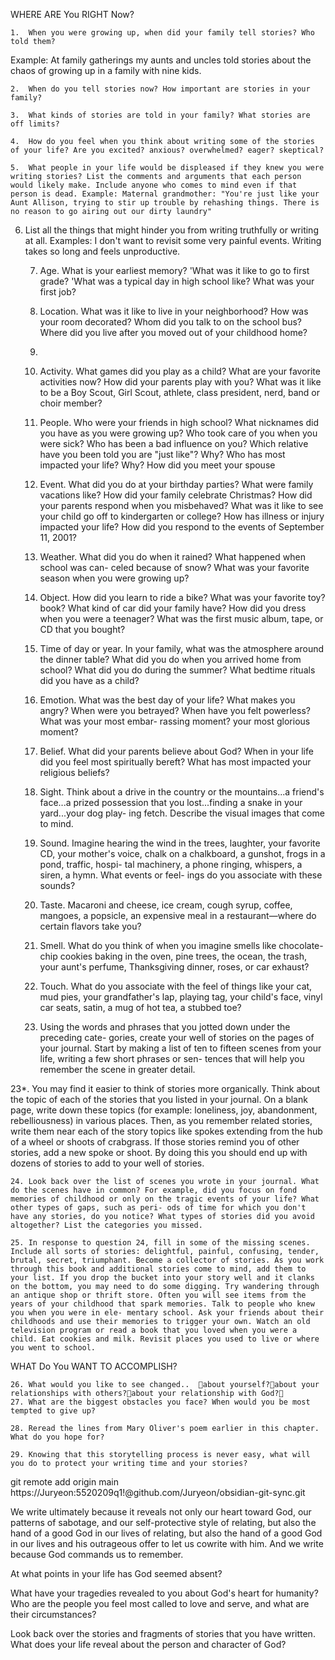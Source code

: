 
WHERE ARE You RIGHT Now?

	1.	When you were growing up, when did your family tell stories? Who told them?
Example: At family gatherings my aunts and uncles told stories about the chaos of growing up in a family with nine kids.

	2.	When do you tell stories now? How important are stories in your family?

	3.	What kinds of stories are told in your family? What stories are off limits?

	4.	How do you feel when you think about writing some of the stories of your life? Are you excited? anxious? overwhelmed? eager? skeptical?

	5.	What people in your life would be displeased if they knew you were writing stories? List the comments and arguments that each person would likely make. Include anyone who comes to mind even if that person is dead. Example: Maternal grandmother: "You're just like your Aunt Allison, trying to stir up trouble by rehashing things. There is no reason to go airing out our dirty laundry"


 6. List all the things that might hinder you from writing truthfully or writing at all. Examples: I don't want to revisit some very painful events. Writing takes so long and feels unproductive.

	7.	Age. What is your earliest memory? 'What was it like to go to first grade? 'What was a typical day in high school like? What was your first job?

	8.	Location. What was it like to live in your neighborhood? How was your room decorated? Whom did you talk to on the school bus? Where did you live after you moved out of your childhood home?
	9.	

	9.	Activity. What games did you play as a child? What are your favorite activities now? How did your parents play with you? What was it like to be a Boy Scout, Girl Scout, athlete, class president, nerd, band or choir member?

	10.	People. Who were your friends in high school? What nicknames did you have as you were growing up? Who took care of you when you were sick? Who has been a bad influence on you? Which relative have you been told you are "just like"? Why? Who has most impacted your life? Why? How did you meet your spouse

	11.	Event. What did you do at your birthday parties? What were family vacations like? How did your family celebrate Christmas? How did your parents respond when you misbehaved? What was it like to see your child go off to kindergarten or college? How has illness or injury impacted your life? How did you respond to the events of September 11, 2001?

	12.	Weather. What did you do when it rained? What happened when school was can- celed because of snow? What was your favorite season when you were growing up?

	13.	Object. How did you learn to ride a bike? What was your favorite toy? book? What kind of car did your family have? How did you dress when you were a teenager? What was the first music album, tape, or CD that you bought?

	14.	 Time of day or year. In your family, what was the atmosphere around the dinner table? What did you do when you arrived home from school? What did you do during the summer? What bedtime rituals did you have as a child?

	15.	 Emotion. What was the best day of your life? What makes you angry? When were you betrayed? When have you felt powerless? What was your most embar- rassing moment? your most glorious moment?



	16.	Belief. What did your parents believe about God? When in your life did you feel most spiritually bereft? What has most impacted your religious beliefs?

	17.	Sight. Think about a drive in the country or the mountains...a friend's face...a prized possession that you lost...finding a snake in your yard...your dog play- ing fetch. Describe the visual images that come to mind.

	18.	Sound. Imagine hearing the wind in the trees, laughter, your favorite CD, your mother's voice, chalk on a chalkboard, a gunshot, frogs in a pond, traffic, hospi- tal machinery, a phone ringing, whispers, a siren, a hymn. What events or feel- ings do you associate with these sounds?

	19.	Taste. Macaroni and cheese, ice cream, cough syrup, coffee, mangoes, a popsicle, an expensive meal in a restaurant—where do certain flavors take you?

	20.	Smell. What do you think of when you imagine smells like chocolate-chip cookies baking in the oven, pine trees, the ocean, the trash, your aunt's perfume, Thanksgiving dinner, roses, or car exhaust?

	21.	Touch. What do you associate with the feel of things like your cat, mud pies, your grandfather's lap, playing tag, your child's face, vinyl car seats, satin, a mug of hot tea, a stubbed toe?

	22.	Using the words and phrases that you jotted down under the preceding cate- gories, create your well of stories on the pages of your journal. Start by making a list of ten to fifteen scenes from your life, writing a few short phrases or sen- tences that will help you remember the scene in greater detail.

23*. You may find it easier to think of stories more organically. Think about the topic of each of the stories that you listed in your journal. On a blank page, write down these topics (for example: loneliness, joy, abandonment, rebelliousness) in various places. Then, as you remember related stories, write them near each of the story topics like spokes extending from the hub of a wheel or shoots of crabgrass. If those stories remind you of other stories, add a new spoke or shoot. By doing this you should end up with dozens of stories to add to your well of stories.

	24.	Look back over the list of scenes you wrote in your journal. What do the scenes have in common? For example, did you focus on fond memories of childhood or only on the tragic events of your life? What other types of gaps, such as peri- ods of time for which you don't have any stories, do you notice? What types of stories did you avoid altogether? List the categories you missed.

	25.	In response to question 24, fill in some of the missing scenes. Include all sorts of stories: delightful, painful, confusing, tender, brutal, secret, triumphant. Become a collector of stories. As you work through this book and additional stories come to mind, add them to your list. If you drop the bucket into your story well and it clanks on the bottom, you may need to do some digging. Try wandering through an antique shop or thrift store. Often you will see items from the years of your childhood that spark memories. Talk to people who knew you when you were in ele- mentary school. Ask your friends about their childhoods and use their memories to trigger your own. Watch an old television program or read a book that you loved when you were a child. Eat cookies and milk. Revisit places you used to live or where you went to school.

WHAT Do You WANT TO ACCOMPLISH?

	26.	What would you like to see changed..  about yourself?about your relationships with others?about your relationship with God?
	27.	What are the biggest obstacles you face? When would you be most tempted to give up?

	28.	Reread the lines from Mary Oliver's poem earlier in this chapter. What do you hope for?

	29.	Knowing that this storytelling process is never easy, what will you do to protect your writing time and your stories?

git remote add origin main https://Juryeon:5520209q1!@github.com/Juryeon/obsidian-git-sync.git



We write ultimately because it reveals not only our heart toward God, our patterns of sabotage, and our self-protective style of relating, but also the hand of a good God in our lives of relating, but also the hand of a good God in our lives and his outrageous offer to let us cowrite with him. And we write because God commands us to remember.


At what points in your life has God seemed absent? 

What have your tragedies revealed to you about God's heart for humanity? Who are the people you feel most called to love and serve, and what are their circumstances? 

Look back over the stories and fragments of stories that you have written. What does your life reveal about the person and character of God? 